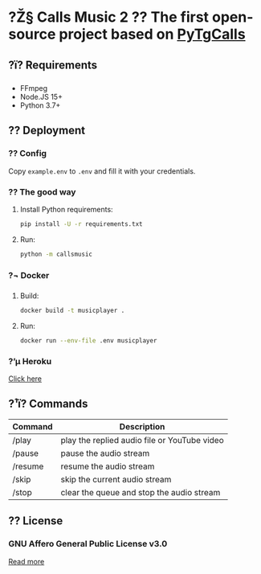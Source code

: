 # ?Ž§ Calls Music 2 ?? The first open-source project based on [PyTgCalls](https://github.com/pytgcalls/pytgcalls)

## ?ï? Requirements

- FFmpeg
- Node.JS 15+
- Python 3.7+

## ?? Deployment

### ?? Config

Copy `example.env` to `.env` and fill it with your credentials.

### ?? The good way

1. Install Python requirements:
   ```bash
   pip install -U -r requirements.txt
   ```
2. Run:
   ```bash
   python -m callsmusic
   ```

### ?¬ Docker

1. Build:
   ```bash
   docker build -t musicplayer .
   ```
2. Run:
   ```bash
   docker run --env-file .env musicplayer
   ```

### ?’µ Heroku

[Click here](https://heroku.com/deploy?template=https://github.com/mrnitric/music-robo/)

## ?¹ï? Commands

| Command | Description                                  |
| ------- | -------------------------------------------- |
| /play   | play the replied audio file or YouTube video |
| /pause  | pause the audio stream                       |
| /resume | resume the audio stream                      |
| /skip   | skip the current audio stream                |
| /stop   | clear the queue and stop the audio stream    |

## ?? License

### GNU Affero General Public License v3.0

[Read more](https://www.gnu.org/licenses/#AGPL)

